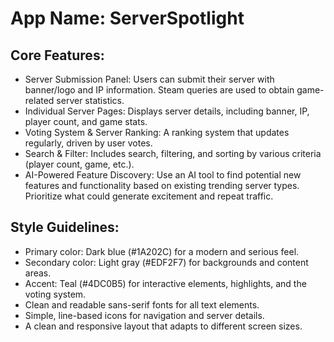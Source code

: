 # **App Name**: ServerSpotlight

## Core Features:

- Server Submission Panel: Users can submit their server with banner/logo and IP information. Steam queries are used to obtain game-related server statistics.
- Individual Server Pages: Displays server details, including banner, IP, player count, and game stats.
- Voting System & Server Ranking: A ranking system that updates regularly, driven by user votes.
- Search & Filter: Includes search, filtering, and sorting by various criteria (player count, game, etc.).
- AI-Powered Feature Discovery: Use an AI tool to find potential new features and functionality based on existing trending server types. Prioritize what could generate excitement and repeat traffic. 

## Style Guidelines:

- Primary color: Dark blue (#1A202C) for a modern and serious feel.
- Secondary color: Light gray (#EDF2F7) for backgrounds and content areas.
- Accent: Teal (#4DC0B5) for interactive elements, highlights, and the voting system.
- Clean and readable sans-serif fonts for all text elements.
- Simple, line-based icons for navigation and server details.
- A clean and responsive layout that adapts to different screen sizes.